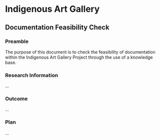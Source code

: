 # Indigenous Art Gallery

## Documentation Feasibility Check

### Preamble

The purpose of this document is to check the feasibility of documentation within the Indigenous Art
Gallery Project through the use of a knowledge base.

### Research Information

...

### Outcome

...

### Plan

...
